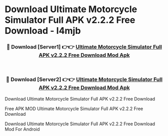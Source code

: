 # Download Ultimate Motorcycle Simulator Full APK v2.2.2 Free Download - l4mjb



<div align="center">
<h3>🔴 Download [Server1] 👉👉 <a href="https://momento.my/?title=Ultimate_Motorcycle_Simulator_Full_APK_v2.2.2_Free_Download">Ultimate Motorcycle Simulator Full APK v2.2.2 Free Download Mod Apk</a></h3><br>

<h3>🔴 Download [Server2] 👉👉 <a href="https://momento.my/?title=Ultimate_Motorcycle_Simulator_Full_APK_v2.2.2_Free_Download">Ultimate Motorcycle Simulator Full APK v2.2.2 Free Download Mod Apk</a></h3>
</div>



Download Ultimate Motorcycle Simulator Full APK v2.2.2 Free Download 

Free APK MOD Ultimate Motorcycle Simulator Full APK v2.2.2 Free Download 

Download Ultimate Motorcycle Simulator Full APK v2.2.2 Free Download Mod For Android

